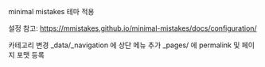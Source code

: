 minimal mistakes 테마 적용

설정 참고: https://mmistakes.github.io/minimal-mistakes/docs/configuration/


카테고리 변경
_data/_navigation 에 상단 메뉴 추가
_pages/ 에 permalink 및 페이지 포맷 등록
